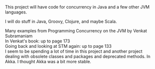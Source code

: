 This project will have code for concurrency in Java and a few other JVM languages.   

I will do stuff in Java, Groovy, Clojure, and maybe Scala.   

Many examples from  Programming Concurrency on the JVM by Venkat Subramaniam    
In Venkat's book: up to page 173   
Going back and looking at STM again: up to page 133     
I seem to be spending a lot of time in this project and another project dealing with obsolete classes and packages and deprecated methods. In Akka. I thought Akka was a bit more stable.    


